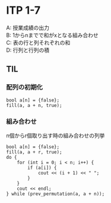 # ITP 1-7

A: 授業成績の出力  
B: 1からnまでで和がxとなる組み合わせ  
C: 表の行と列それぞれの和  
D: 行列と行列の積

## TIL
### 配列の初期化
```
bool a[n] = {false};
fill(a, a + n, true);
```

### 組み合わせ
n個からr個取り出す時の組み合わせの列挙
```
bool a[n] = {false};
fill(a, a + r, true);
do {
    for (int i = 0; i < n; i++) {
        if (a[i]) {
            cout << (i + 1) << " ";
        }
    }
    cout << endl;
} while (prev_permutation(a, a + n));
```
